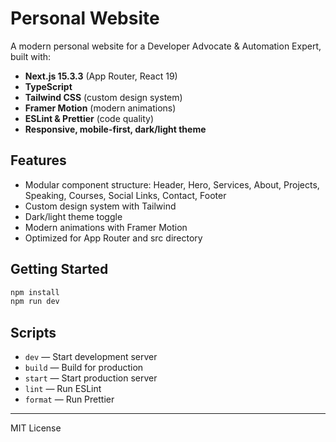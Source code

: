 # Personal Website

A modern personal website for a Developer Advocate & Automation Expert, built with:

- **Next.js 15.3.3** (App Router, React 19)
- **TypeScript**
- **Tailwind CSS** (custom design system)
- **Framer Motion** (modern animations)
- **ESLint & Prettier** (code quality)
- **Responsive, mobile-first, dark/light theme**

## Features
- Modular component structure: Header, Hero, Services, About, Projects, Speaking, Courses, Social Links, Contact, Footer
- Custom design system with Tailwind
- Dark/light theme toggle
- Modern animations with Framer Motion
- Optimized for App Router and src directory

## Getting Started

```bash
npm install
npm run dev
```

## Scripts
- `dev` — Start development server
- `build` — Build for production
- `start` — Start production server
- `lint` — Run ESLint
- `format` — Run Prettier

---
MIT License
